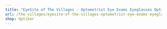 ```yaml
---
title: "EyeSite of The Villages - Optometrist Eye Exams Eyeglasses Optical Lab FL"
url: /the-villages/eyesite-of-the-villages-optometrist-eye-exams-eyeglasses-optical-lab-fl/
shop: Optiker
---
```

